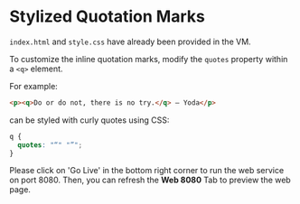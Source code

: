 # Stylized Quotation Marks

`index.html` and `style.css` have already been provided in the VM.

To customize the inline quotation marks, modify the `quotes` property within a `<q>` element.

For example:

```html
<p><q>Do or do not, there is no try.</q> – Yoda</p>
```

can be styled with curly quotes using CSS:

```css
q {
  quotes: "“" "”";
}
```

Please click on 'Go Live' in the bottom right corner to run the web service on port 8080. Then, you can refresh the **Web 8080** Tab to preview the web page.
